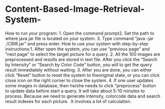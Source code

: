 # Content-Based-Image-Retrieval-System-

How to run your program:
1. Open the command prompt2. Set the path to where java jar file is located on your system. 3. Type command “java –jar ./CBIR.jar” and press enter. How to use your system with step-by-step instructions:1. After open the system, you can use “previous page” and “next page” to select the target picture for a query. 2. All the 100 images are preprocessed and results are stored in text file. After you click the “Search by Intensity” or “Search by Color Code” button, you will to get the query result immediately without waiting. 3. After you are done, you can either click “Reset” button to reset the system to theoriginal state, or you can click close icon on the right corner to close the system. 4. If one user updates some images in database, then he/she needs to click “preprocess” button to update data before start a query. It will take about 5-10 minutes to process. Because we need to generate intensity, colorcode data and search result indexes for each picture.  It involves a lot of calculation. 
